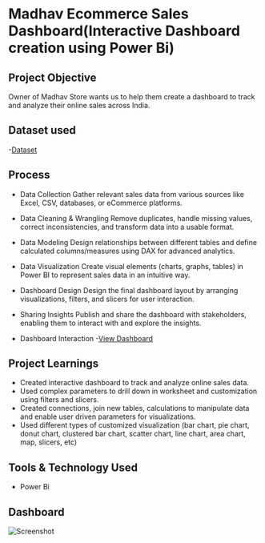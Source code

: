 # Madhav Ecommerce Sales Dashboard(Interactive Dashboard creation using Power Bi)
## Project Objective
Owner of Madhav Store wants us to help them create a dashboard to track and analyze their online sales across India.

## Dataset used
-<a href="https://github.com/SmritiGupta212/PowerBi-Project-Dashboard/blob/main/Madhav%20Ecommerce%20Sales%20dashboard.pbix">Dataset</a>

## Process
- Data Collection
  Gather relevant sales data from various sources like Excel, CSV,  databases, or eCommerce platforms.
- Data Cleaning & Wrangling
  Remove duplicates, handle missing values, correct inconsistencies, and  transform data into a usable format.
- Data Modeling
  Design relationships between different tables and define calculated columns/measures using DAX for advanced analytics.
- Data Visualization
  Create visual elements (charts, graphs, tables) in Power BI to represent sales data in an intuitive way.
- Dashboard Design
  Design the final dashboard layout by arranging visualizations, filters, and slicers for user interaction.
- Sharing Insights
  Publish and share the dashboard with stakeholders, enabling them to interact with and explore the insights.

 - Dashboard Interaction -<a href="https://github.com/SmritiGupta212/PowerBi-Project-Dashboard/blob/main/Dashboard.png">View Dashboard</a>

## Project Learnings
* Created interactive dashboard to track and analyze online sales data.
* Used complex parameters to drill down in worksheet and customization using filters and slicers.
* Created connections, join new tables, calculations to manipulate data and enable user driven parameters for visualizations.
* Used different types of customized visualization (bar chart, pie chart, donut chart, clustered bar chart, scatter chart, line chart, area chart, map, slicers, etc)
  
## Tools & Technology Used
- Power Bi

  
## Dashboard
![Screenshot](https://github.com/user-attachments/assets/b26493c1-6575-4164-bf0f-56698f4d6dee)

